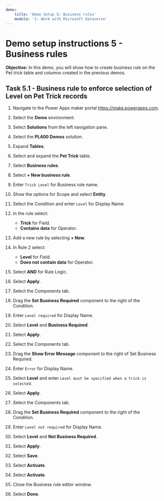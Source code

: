 ```yaml
---
demo:
    title: 'Demo Setup 5: Business rules'
    module: '1: Work with Microsoft Dataverse'
---
```


# Demo setup instructions 5 - Business rules

**Objective:** In this demo, you will show how to create business rule on the Pet trick table and columns created in the previous demos.

## Task 5.1 - Business rule to enforce selection of Level on Pet Trick records

1. Navigate to the Power Apps maker portal <https://make.powerapps.com>.

1. Select the **Demo** environment.
1. Select **Solutions** from the left navigation pane.
1. Select the **PL400 Demos** solution.
1. Expand **Tables**.
1. Select and expand the **Pet Trick** table.
1. Select **Business rules**.

1. Select **+ New business rule**.
1. Enter `Trick Level` for Business rule name.
1. Show the options for Scope and select **Entity**.
1. Select the Condition and enter `Level` for Display Name.
1. In the rule select:

   - **Trick** for Field.
   - **Contains data** for Operator.

1. Add a new rule by selecting **+ New**.

1. In Rule 2 select:

   - **Level** for Field.
   - **Does not contain data** for Operator.

1. Select **AND** for Rule Logic.
1. Select **Apply**.

1. Select the Components tab.
1. Drag the **Set Business Required** component to the right of the Condition.
1. Enter `Level required` for Display Name.
1. Select **Level** and **Business Required**.
1. Select **Apply**.

1. Select the Components tab.
1. Drag the **Show Error Message** component to the right of Set Business Required.
1. Enter `Error` for Display Name.
1. Select **Level** and enter `Level must be specified when a trick is selected`.
1. Select **Apply**.

1. Select the Components tab.
1. Drag the **Set Business Required** component to the right of the Condition.
1. Enter `Level not required` for Display Name.
1. Select **Level** and **Not Business Required**.
1. Select **Apply**.
1. Select **Save**.
1. Select **Activate**.
1. Select **Activate**.
1. Close the Business rule editor window.
1. Select **Done**.
